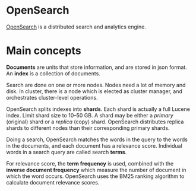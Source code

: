 # OpenSearch

[OpenSearch](https://opensearch.org/docs/latest/about/)  is a distributed search and analytics engine. 

# Main concepts

**Documents** are units that store information, and are stored in json format. An **index** is a collection of documents.

Search are done on one or more nodes. Nodes need a lot of memory and disk. In cluster, there is a node which is elected as cluster manager, and orchestrates cluster-level operations.

OpenSearch splits indexes into **shards**. Each shard is actually a full Lucene index.  Limit shard size to 10–50 GB. A shard may be either a *primary* (original) shard or a *replica* (copy) shard. OpenSearch distributes replica shards to different nodes than their corresponding primary shards.

Doing a search, OpenSearch matches the words in the query to the words in the documents, and each document has a relevance score. Individual words in a search query are called search **terms**.

For relevance score, the **term frequency** is used, combined with the **inverse document frequency** which measure the number of document in which the word occurs. OpenSearch uses the BM25 ranking algorithm to calculate document relevance scores.